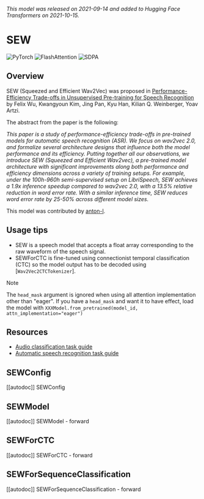 <!--Copyright 2021 The HuggingFace Team. All rights reserved.

Licensed under the Apache License, Version 2.0 (the "License"); you may not use this file except in compliance with
the License. You may obtain a copy of the License at

http://www.apache.org/licenses/LICENSE-2.0

Unless required by applicable law or agreed to in writing, software distributed under the License is distributed on
an "AS IS" BASIS, WITHOUT WARRANTIES OR CONDITIONS OF ANY KIND, either express or implied. See the License for the
specific language governing permissions and limitations under the License.

⚠️ Note that this file is in Markdown but contain specific syntax for our doc-builder (similar to MDX) that may not be
rendered properly in your Markdown viewer.

-->
*This model was released on 2021-09-14 and added to Hugging Face Transformers on 2021-10-15.*

# SEW

<div class="flex flex-wrap space-x-1">
<img alt="PyTorch" src="https://img.shields.io/badge/PyTorch-DE3412?style=flat&logo=pytorch&logoColor=white">
<img alt="FlashAttention" src="https://img.shields.io/badge/%E2%9A%A1%EF%B8%8E%20FlashAttention-eae0c8?style=flat">
<img alt="SDPA" src="https://img.shields.io/badge/SDPA-DE3412?style=flat&logo=pytorch&logoColor=white">
</div>

## Overview

SEW (Squeezed and Efficient Wav2Vec) was proposed in [Performance-Efficiency Trade-offs in Unsupervised Pre-training
for Speech Recognition](https://huggingface.co/papers/2109.06870) by Felix Wu, Kwangyoun Kim, Jing Pan, Kyu Han, Kilian Q.
Weinberger, Yoav Artzi.

The abstract from the paper is the following:

*This paper is a study of performance-efficiency trade-offs in pre-trained models for automatic speech recognition
(ASR). We focus on wav2vec 2.0, and formalize several architecture designs that influence both the model performance
and its efficiency. Putting together all our observations, we introduce SEW (Squeezed and Efficient Wav2vec), a
pre-trained model architecture with significant improvements along both performance and efficiency dimensions across a
variety of training setups. For example, under the 100h-960h semi-supervised setup on LibriSpeech, SEW achieves a 1.9x
inference speedup compared to wav2vec 2.0, with a 13.5% relative reduction in word error rate. With a similar inference
time, SEW reduces word error rate by 25-50% across different model sizes.*

This model was contributed by [anton-l](https://huggingface.co/anton-l).

## Usage tips

- SEW is a speech model that accepts a float array corresponding to the raw waveform of the speech signal.
- SEWForCTC is fine-tuned using connectionist temporal classification (CTC) so the model output has to be decoded using
  [`Wav2Vec2CTCTokenizer`].

> [!NOTE]
> The `head_mask` argument is ignored when using all attention implementation other than "eager". If you have a `head_mask` and want it to have effect, load the model with `XXXModel.from_pretrained(model_id, attn_implementation="eager")`

## Resources

- [Audio classification task guide](../tasks/audio_classification)
- [Automatic speech recognition task guide](../tasks/asr)

## SEWConfig

[[autodoc]] SEWConfig

## SEWModel

[[autodoc]] SEWModel
    - forward

## SEWForCTC

[[autodoc]] SEWForCTC
    - forward

## SEWForSequenceClassification

[[autodoc]] SEWForSequenceClassification
    - forward
